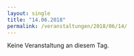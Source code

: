```yaml
---
layout: single
title: "14.06.2018"
permalink: /veranstaltungen/2018/06/14/
---
```


Keine Veranstaltung an diesem Tag.
